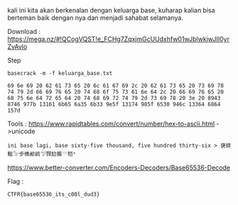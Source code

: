 kali ini kita akan berkenalan dengan keluarga base, kuharap kalian bisa berteman baik dengan nya dan menjadi sahabat selamanya.

Download : https://mega.nz/#!QCogVQST!e_FCHg7ZqxjmGcUUdxhfw01wJblwkjwJII0yrZvAvlo

Step 
```
basecrack -m -f keluarga_base.txt

69 6e 69 20 62 61 73 65 20 6c 61 67 69 2c 20 62 61 73 65 20 73 69 78 74 79 2d 66 69 76 65 20 74 68 6f 75 73 61 6e 64 2c 20 66 69 76 65 20 68 75 6e 64 72 65 64 20 74 68 69 72 74 79 2d 73 69 78 20 3e 20 8943 8746 977b 13161 6b65 6a35 6b33 9e5f 13174 985f 6530 946c 13364 6864 157d
```

Tools : 
https://www.rapidtables.com/convert/number/hex-to-ascii.html ->unicode

```
ini base lagi, base sixty-five thousand, five hundred thirty-six > 襃蝆靻𓅡步樵欳鹟𓅴顟攰鑬𓍤桤ᕽ
```

https://www.better-converter.com/Encoders-Decoders/Base65536-Decode


Flag : 

```
CTFR{base65536_its_c00l_dud3}
```
